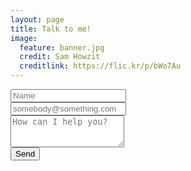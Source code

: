 ```yaml
---
layout: page
title: Talk to me!
image:
  feature: banner.jpg
  credit: Sam Howzit
  creditlink: https://flic.kr/p/bWo7Au
---
```


<form action="http://formspree.io/eoj.robertson@yahoo.com" role="form" method="POST" class="form-stacked form-light">
    <input type="text" name="name" class="input mobile-block" placeholder="Name"> <br/>  
    <input type="email" name="_replyto" class="input mobile-block" placeholder="somebody@something.com"> <br/>
    <textarea type="text" name="content" class="input mobile-block" rows="3" placeholder="How can I help you?"></textarea> <br/>
    <input type="submit" class="btn btn-info" value="Send">
    <input type="hidden" name="_next" value="//joe-robertson.github.io/thanks.html" />
  </form>

